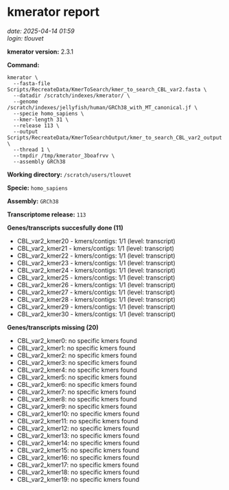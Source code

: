 # kmerator report
*date: 2025-04-14 01:59*  
*login: tlouvet*

**kmerator version:** 2.3.1

**Command:**

```
kmerator \
  --fasta-file Scripts/RecreateData/KmerToSearch/kmer_to_search_CBL_var2.fasta \
  --datadir /scratch/indexes/kmerator/ \
  --genome /scratch/indexes/jellyfish/human/GRCh38_with_MT_canonical.jf \
  --specie homo_sapiens \
  --kmer-length 31 \
  --release 113 \
  --output Scripts/RecreateData/KmerToSearchOutput/kmer_to_search_CBL_var2_output \
  --thread 1 \
  --tmpdir /tmp/kmerator_3boafrvv \
  --assembly GRCh38
```

**Working directory:** `/scratch/users/tlouvet`

**Specie:** `homo_sapiens`

**Assembly:** `GRCh38`

**Transcriptome release:** `113`

**Genes/transcripts succesfully done (11)**

- CBL_var2_kmer20 - kmers/contigs: 1/1 (level: transcript)
- CBL_var2_kmer21 - kmers/contigs: 1/1 (level: transcript)
- CBL_var2_kmer22 - kmers/contigs: 1/1 (level: transcript)
- CBL_var2_kmer23 - kmers/contigs: 1/1 (level: transcript)
- CBL_var2_kmer24 - kmers/contigs: 1/1 (level: transcript)
- CBL_var2_kmer25 - kmers/contigs: 1/1 (level: transcript)
- CBL_var2_kmer26 - kmers/contigs: 1/1 (level: transcript)
- CBL_var2_kmer27 - kmers/contigs: 1/1 (level: transcript)
- CBL_var2_kmer28 - kmers/contigs: 1/1 (level: transcript)
- CBL_var2_kmer29 - kmers/contigs: 1/1 (level: transcript)
- CBL_var2_kmer30 - kmers/contigs: 1/1 (level: transcript)


**Genes/transcripts missing (20)**

- CBL_var2_kmer0: no specific kmers found
- CBL_var2_kmer1: no specific kmers found
- CBL_var2_kmer2: no specific kmers found
- CBL_var2_kmer3: no specific kmers found
- CBL_var2_kmer4: no specific kmers found
- CBL_var2_kmer5: no specific kmers found
- CBL_var2_kmer6: no specific kmers found
- CBL_var2_kmer7: no specific kmers found
- CBL_var2_kmer8: no specific kmers found
- CBL_var2_kmer9: no specific kmers found
- CBL_var2_kmer10: no specific kmers found
- CBL_var2_kmer11: no specific kmers found
- CBL_var2_kmer12: no specific kmers found
- CBL_var2_kmer13: no specific kmers found
- CBL_var2_kmer14: no specific kmers found
- CBL_var2_kmer15: no specific kmers found
- CBL_var2_kmer16: no specific kmers found
- CBL_var2_kmer17: no specific kmers found
- CBL_var2_kmer18: no specific kmers found
- CBL_var2_kmer19: no specific kmers found
